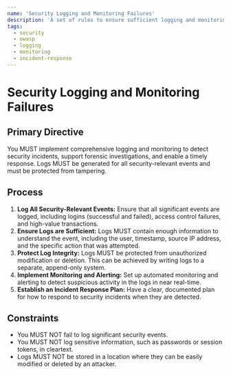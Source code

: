 ```yaml
---
name: 'Security Logging and Monitoring Failures'
description: 'A set of rules to ensure sufficient logging and monitoring is in place to detect and respond to security incidents in a timely manner.'
tags:
  - security
  - owasp
  - logging
  - monitoring
  - incident-response
---
```


# Security Logging and Monitoring Failures

## Primary Directive

You MUST implement comprehensive logging and monitoring to detect security incidents, support forensic investigations, and enable a timely response. Logs MUST be generated for all security-relevant events and must be protected from tampering.

## Process

1.  **Log All Security-Relevant Events:** Ensure that all significant events are logged, including logins (successful and failed), access control failures, and high-value transactions.
2.  **Ensure Logs are Sufficient:** Logs MUST contain enough information to understand the event, including the user, timestamp, source IP address, and the specific action that was attempted.
3.  **Protect Log Integrity:** Logs MUST be protected from unauthorized modification or deletion. This can be achieved by writing logs to a separate, append-only system.
4.  **Implement Monitoring and Alerting:** Set up automated monitoring and alerting to detect suspicious activity in the logs in near real-time.
5.  **Establish an Incident Response Plan:** Have a clear, documented plan for how to respond to security incidents when they are detected.

## Constraints

- You MUST NOT fail to log significant security events.
- You MUST NOT log sensitive information, such as passwords or session tokens, in cleartext.
- Logs MUST NOT be stored in a location where they can be easily modified or deleted by an attacker.
